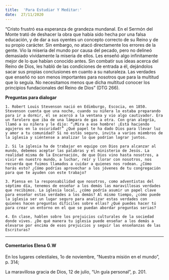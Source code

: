 ```yaml
---
title:  'Para Estudiar Y Meditar:'
date:  27/11/2020
---
```


“Cristo frustró esa esperanza de grandeza mundanal. En el Sermón del Monte trató de deshacer la obra que había sido hecha por una falsa educación, y de dar a sus oyentes un concepto correcto de su Reino y de su propio carácter. Sin embargo, no atacó directamente los errores de la gente. Vio la miseria del mundo por causa del pecado, pero no delineó demasiado vívidamente la miseria de ellos. Les enseñó algo infinitamente mejor de lo que habían conocido antes. Sin combatir sus ideas acerca del Reino de Dios, les habló de las condiciones de entrada a él, dejándolos sacar sus propias conclusiones en cuanto a su naturaleza. Las verdades que enseñó no son menos importantes para nosotros que para la multitud que lo seguía. No necesitamos menos que dicha multitud conocer los principios fundacionales del Reino de Dios” (DTG 266).

**Preguntas para dialogar**

`1. Robert Louis Stevenson nació en Edimburgo, Escocia, en 1850. Stevenson cuenta que una noche, cuando su niñera lo estaba preparando para ir a dormir, él se acercó a la ventana y vio algo cautivador. Era un farolero que iba de una lámpara de gas a otra. Con gran alegría, llamó a su niñera y le dijo: “¡Mira a ese hombre! ¡Está haciendo agujeros en la oscuridad!” ¿Qué papel te ha dado Dios para llevar luz y amor a tu comunidad? Si no estás seguro, invita a varios miembros de la iglesia y siéntense a analizar lo que podrían lograr juntos.`

`2. Si la iglesia ha de trabajar en equipo con Dios para alcanzar al mundo, debemos aceptar las palabras y el ministerio de Jesús. La realidad misma de la Encarnación, de que Dios vino hasta nosotros, a vivir en nuestro mundo, a luchar, reír y llorar con nosotros, nos recuerda que fuimos llamados a cuidar a quienes nos rodean. ¿Cómo harás esto? ¿Cómo podrías aprovechar a los jóvenes de tu congregación para que te ayuden con este trabajo?`

`3. Piensa en la responsabilidad que nosotros, como adventistas del séptimo día, tenemos de enseñar a los demás las maravillosas verdades que recibimos. La iglesia local, ¿cómo podría asumir un papel clave para enseñar estas verdades a los demás? Al mismo tiempo, ¿cómo puede la iglesia ser un lugar seguro para analizar estas verdades con quienes hacen preguntas difíciles sobre ellas? ¿Qué puedes hacer tú para crear un entorno en el que se puedan abordar preguntas serias?`

`4. En clase, hablen sobre los prejuicios culturales de la sociedad donde vives. ¿De qué manera tu iglesia puede enseñar a los demás a elevarse por encima de esos prejuicios y seguir las enseñanzas de las Escrituras?`

---

#### Comentarios Elena G.W

En los lugares celestiales, 1o de noviembre, “Nuestra misión en el mundo”, p. 314;

La maravillosa gracia de Dios, 12 de julio, “Un guía personal”, p. 201.